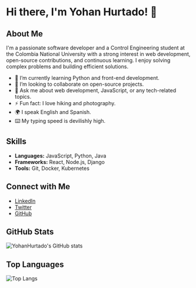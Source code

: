 # Hi there, I'm Yohan Hurtado! 👋

## About Me
I'm a passionate software developer and a Control Engineering student at the Colombia National University with a strong interest in web development, open-source contributions, and continuous learning. I enjoy solving complex problems and building efficient solutions.

- 🌱 I’m currently learning Python and front-end development.
- 👯 I’m looking to collaborate on open-source projects.
- 💬 Ask me about web development, JavaScript, or any tech-related topics.
- ⚡ Fun fact: I love hiking and photography.
- 🌍 I speak English and Spanish.
- ⌨️ My typing speed is devilishly high.

## Skills
- **Languages:** JavaScript, Python, Java
- **Frameworks:** React, Node.js, Django
- **Tools:** Git, Docker, Kubernetes

## Connect with Me
- [LinkedIn](https://www.linkedin.com/in/YohanHurtado/)
- [Twitter](https://twitter.com/YohanHurtado)
- [GitHub](https://github.com/YohanHurtado)

## GitHub Stats
![YohanHurtado's GitHub stats](https://github-readme-stats.vercel.app/api?username=YohanHurtado&show_icons=true&theme=radical)

## Top Languages
![Top Langs](https://github-readme-stats.vercel.app/api/top-langs/?username=YohanHurtado&layout=compact&theme=radical)
